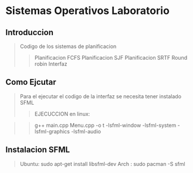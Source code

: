 # Sistemas Operativos Laboratorio

## Introduccion

>Codigo de los sistemas de planificacion
>>Planificacion FCFS
>>Planificacion SJF
>>Planificacion SRTF
>>Round robin
>>Interfaz

## Como Ejcutar

> Para el ejecutar el codigo de la interfaz se necesita tener instalado SFML
>>EJECUCCION en linux:

>>g++ main.cpp Menu.cpp -o t -lsfml-window -lsfml-system -lsfml-graphics -lsfml-audio


## Instalacion SFML


>Ubuntu: sudo apt-get install libsfml-dev
>Arch : sudo pacman -S sfml
